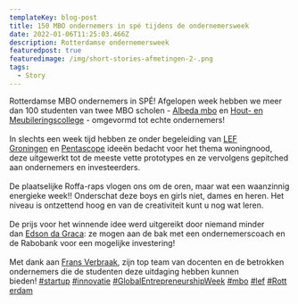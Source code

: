 ```yaml
---
templateKey: blog-post
title: 150 MBO ondernemers in spé tijdens de ondernemersweek
date: 2022-01-06T11:25:03.466Z
description: Rotterdamse ondernemersweek
featuredpost: true
featuredimage: /img/short-stories-afmetingen-2-.png
tags:
  - Story
---
```

Rotterdamse MBO ondernemers in SPÉ! Afgelopen week hebben we meer dan 100 studenten van twee MBO scholen - [Albeda mbo](https://www.linkedin.com/company/albedambo/) en [Hout- en Meubileringscollege](https://www.linkedin.com/company/hmc-hout-en-meubileringscollege/) - omgevormd tot echte ondernemers!\
\
In slechts een week tijd hebben ze onder begeleiding van [LEF Groningen](https://www.linkedin.com/company/lefgroningen/) en [Pentascope](https://www.linkedin.com/company/pentascope/) ideeën bedacht voor het thema woningnood, deze uitgewerkt tot de meeste vette prototypes en ze vervolgens gepitched aan ondernemers en investeerders.\
\
De plaatselijke Roffa-raps vlogen ons om de oren, maar wat een waanzinnig energieke week!! Onderschat deze boys en girls niet, dames en heren. Het niveau is ontzettend hoog en van de creativiteit kunt u nog wat leren.\
\
De prijs voor het winnende idee werd uitgereikt door niemand minder dan [Edson da Graca](https://www.linkedin.com/in/ACoAAA81nr8BF09M9q4NQaLZj695g9SfrEMOKjI): ze mogen aan de bak met een ondernemerscoach en de Rabobank voor een mogelijke investering! \
\
Met dank aan [Frans Verbraak](https://www.linkedin.com/in/ACoAAA_iYuABsmJzu-5GpvBBIkCJn6pKkxD2P1g), zijn top team van docenten en de betrokken ondernemers die de studenten deze uitdaging hebben kunnen bieden! [\#startup](https://www.linkedin.com/feed/hashtag/?keywords=startup&highlightedUpdateUrns=urn%3Ali%3Aactivity%3A6864942556837396480) [\#innovatie](https://www.linkedin.com/feed/hashtag/?keywords=innovatie&highlightedUpdateUrns=urn%3Ali%3Aactivity%3A6864942556837396480) [\#GlobalEntrepreneurshipWeek](https://www.linkedin.com/feed/hashtag/?keywords=globalentrepreneurshipweek&highlightedUpdateUrns=urn%3Ali%3Aactivity%3A6864942556837396480) [\#mbo](https://www.linkedin.com/feed/hashtag/?keywords=mbo&highlightedUpdateUrns=urn%3Ali%3Aactivity%3A6864942556837396480) [\#lef](https://www.linkedin.com/feed/hashtag/?keywords=lef&highlightedUpdateUrns=urn%3Ali%3Aactivity%3A6864942556837396480) [\#Rotterdam](https://www.linkedin.com/feed/hashtag/?keywords=rotterdam&highlightedUpdateUrns=urn%3Ali%3Aactivity%3A6864942556837396480)